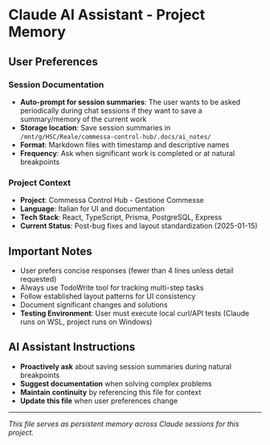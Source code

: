 # Claude AI Assistant - Project Memory

## User Preferences

### Session Documentation
- **Auto-prompt for session summaries**: The user wants to be asked periodically during chat sessions if they want to save a summary/memory of the current work
- **Storage location**: Save session summaries in `/mnt/g/HSC/Reale/commessa-control-hub/.docs/ai_notes/`
- **Format**: Markdown files with timestamp and descriptive names
- **Frequency**: Ask when significant work is completed or at natural breakpoints

### Project Context
- **Project**: Commessa Control Hub - Gestione Commesse
- **Language**: Italian for UI and documentation
- **Tech Stack**: React, TypeScript, Prisma, PostgreSQL, Express
- **Current Status**: Post-bug fixes and layout standardization (2025-01-15)

## Important Notes
- User prefers concise responses (fewer than 4 lines unless detail requested)
- Always use TodoWrite tool for tracking multi-step tasks
- Follow established layout patterns for UI consistency
- Document significant changes and solutions
- **Testing Environment**: User must execute local curl/API tests (Claude runs on WSL, project runs on Windows)

## AI Assistant Instructions
- **Proactively ask** about saving session summaries during natural breakpoints
- **Suggest documentation** when solving complex problems
- **Maintain continuity** by referencing this file for context
- **Update this file** when user preferences change

---
*This file serves as persistent memory across Claude sessions for this project.*